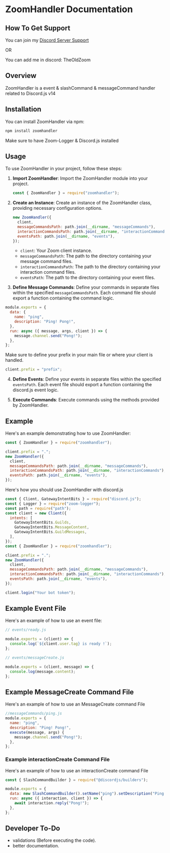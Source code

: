# ZoomHandler Documentation

## How To Get Support

You can join my [Discord Server Support](https://discord.gg/NYXwbBQMzJ)

OR

You can add me in discord: TheOldZoom

## Overview

ZoomHandler is a event & slashCommand & messageCommand handler related to Discord.js v14

## Installation

You can install ZoomHandler via npm:

```bash
npm install zoomhandler
```

Make sure to have Zoom-Logger & Discord.js installed

## Usage

To use ZoomHandler in your project, follow these steps:

1. **Import ZoomHandler**: Import the ZoomHandler module into your project.

   ```javascript
   const { ZoomHandler } = require("zoomhandler");
   ```

2. **Create an Instance**: Create an instance of the ZoomHandler class, providing necessary configuration options.

   ```javascript
   new ZoomHandler({
     client,
     messageCommandsPath: path.join(__dirname, "messageCommands"),
     interactionCommandsPath: path.join(__dirname, "interactionCommands"),
     eventsPath: path.join(__dirname, "events"),
   });
   ```

   - `client`: Your Zoom client instance.
   - `messageCommandsPath`: The path to the directory containing your message command files.
   - `interactionCommandsPath`: The path to the directory containing your interaction command files.
   - `eventsPath`: The path to the directory containing your event files.

3. **Define Message Commands**: Define your commands in separate files within the specified `messageCommandsPath`. Each command file should export a function containing the command logic.

```js
module.exports = {
  data: {
    name: "ping",
    description: "Ping! Pong!",
  },
  run: async ({ message, args, client }) => {
    message.channel.send("Pong!");
  },
};
```

Make sure to define your prefix in your main file or where your client is handled.

```js
client.prefix = "prefix";
```

4. **Define Events**: Define your events in separate files within the specified `eventsPath`. Each event file should export a function containing the discord.js event logic.

5. **Execute Commands**: Execute commands using the methods provided by ZoomHandler.

## Example

Here's an example demonstrating how to use ZoomHandler:

```javascript
const { ZoomHandler } = require("zoomhandler");

client.prefix = ".";
new ZoomHandler({
  client,
  messageCommandsPath: path.join(__dirname, "messageCommands"),
  interactionCommandsPath: path.join(__dirname, "interactionCommands"),
  eventsPath: path.join(__dirname, "events"),
});
```

Here's how you should use ZoomHandler with discord.js

```js
const { Client, GatewayIntentBits } = require("discord.js");
const { Logger } = require("zoom-logger");
const path = require("path");
const client = new Client({
  intents: [
    GatewayIntentBits.Guilds,
    GatewayIntentBits.MessageContent,
    GatewayIntentBits.GuildMessages,
  ],
});
const { ZoomHandler } = require("zoomhandler");

client.prefix = ".";
new ZoomHandler({
  client,
  messageCommandsPath: path.join(__dirname, "messageCommands"),
  interactionCommandsPath: path.join(__dirname, "interactionCommands"),
  eventsPath: path.join(__dirname, "events"),
});

client.login("Your bot token");
```

## Example Event File

Here's an example of how to use an event file:

```javascript
// events/ready.js

module.exports = (client) => {
  console.log(`${client.user.tag} is ready !`);
};
```

```javascript
// events/messageCreate.js

module.exports = (client, message) => {
  console.log(message.content);
};
```

## Example MessageCreate Command File

Here's an example of how to use an MessageCreate command File

```js
//messageCommands/ping.js
module.exports = {
  name: "ping",
  description: "Ping! Pong!",
  execute(message, args) {
    message.channel.send("Pong!");
  },
};
```

### Example interactionCreate Command File

Here's an example of how to use an interactionCreate command File

```js
const { SlashCommandBuilder } = require("@discordjs/builders");

module.exports = {
  data: new SlashCommandBuilder().setName("ping").setDescription("Ping Pong!"),
  run: async ({ interaction, client }) => {
    await interaction.reply("Pong!");
  },
};
```

## Developer To-Do

- validations (Before executing the code).
- better documentation.
